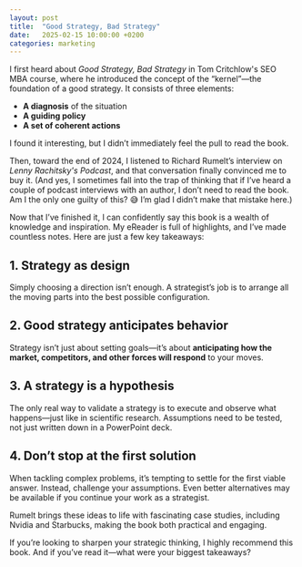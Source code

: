 ```yaml
---
layout: post
title:  "Good Strategy, Bad Strategy"
date:   2025-02-15 10:00:00 +0200
categories: marketing
---
```




I first heard about *Good Strategy, Bad Strategy* in Tom Critchlow's SEO MBA course, where he introduced the concept of the “kernel”—the foundation of a good strategy. It consists of three elements:  

- **A diagnosis** of the situation  
- **A guiding policy**  
- **A set of coherent actions**  

I found it interesting, but I didn’t immediately feel the pull to read the book.  

Then, toward the end of 2024, I listened to Richard Rumelt’s interview on *Lenny Rachitsky's Podcast*, and that conversation finally convinced me to buy it. (And yes, I sometimes fall into the trap of thinking that if I’ve heard a couple of podcast interviews with an author, I don’t need to read the book. Am I the only one guilty of this? 😅 I’m glad I didn’t make that mistake here.)  

Now that I’ve finished it, I can confidently say this book is a wealth of knowledge and inspiration. My eReader is full of highlights, and I’ve made countless notes. Here are just a few key takeaways:  

## 1. Strategy as design  
Simply choosing a direction isn’t enough. A strategist’s job is to arrange all the moving parts into the best possible configuration.  

## 2. Good strategy anticipates behavior  
Strategy isn’t just about setting goals—it’s about **anticipating how the market, competitors, and other forces will respond** to your moves.  

## 3. A strategy is a hypothesis  
The only real way to validate a strategy is to execute and observe what happens—just like in scientific research. Assumptions need to be tested, not just written down in a PowerPoint deck.  

## 4. Don’t stop at the first solution  
When tackling complex problems, it’s tempting to settle for the first viable answer. Instead, challenge your assumptions. Even better alternatives may be available if you continue your work as a strategist.  

Rumelt brings these ideas to life with fascinating case studies, including Nvidia and Starbucks, making the book both practical and engaging.  

If you’re looking to sharpen your strategic thinking, I highly recommend this book. And if you’ve read it—what were your biggest takeaways?  
